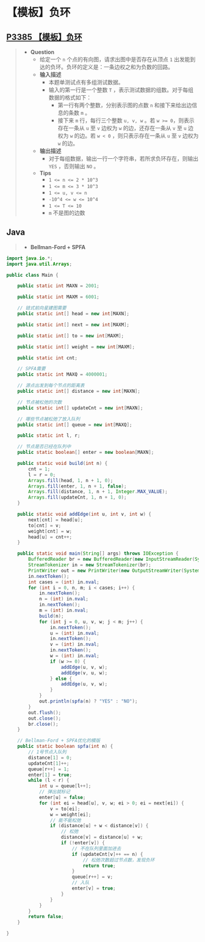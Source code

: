 # 【模板】负环

## [P3385 【模板】负环](https://www.luogu.com.cn/problem/P3385)

> - **Question**
>   - 给定一个 `n` 个点的有向图，请求出图中是否存在从顶点 `1` 出发能到达的负环。负环的定义是：一条边权之和为负数的回路。
>   - **输入描述**
>     - 本题单测试点有多组测试数据。
>     - 输入的第一行是一个整数 `T` ，表示测试数据的组数。对于每组数据的格式如下：
>       - 第一行有两个整数，分别表示图的点数 `n` 和接下来给出边信息的条数 `m` 。
>       - 接下来 `m` 行，每行三个整数 `u, v, w` 。若 `w >= 0`，则表示存在一条从 `u` 至 `v` 边权为 `w` 的边，还存在一条从 `v` 至 `u` 边权为 `w` 的边。若 `w < 0` ，则只表示存在一条从 `u` 至 `v` 边权为 `w` 的边。
>   - **输出描述**
>     - 对于每组数据，输出一行一个字符串，若所求负环存在，则输出 `YES` ，否则输出 `NO` 。
>   - **Tips**
>     - `1 <= n <= 2 * 10^3`
>     - `1 <= m <= 3 * 10^3`
>     - `1 <= u, v <= n`
>     - `-10^4 <= w <= 10^4`
>     - `1 <= T <= 10`
>     - `m` 不是图的边数

## Java

> - **Bellman-Ford + SPFA**

```java
import java.io.*;
import java.util.Arrays;

public class Main {

    public static int MAXN = 2001;

    public static int MAXM = 6001;

    // 链式前向星建图需要
    public static int[] head = new int[MAXN];

    public static int[] next = new int[MAXM];

    public static int[] to = new int[MAXM];

    public static int[] weight = new int[MAXM];

    public static int cnt;

    // SPFA需要
    public static int MAXQ = 4000001;

    // 源点出发到每个节点的距离表
    public static int[] distance = new int[MAXN];

    // 节点被松弛的次数
    public static int[] updateCnt = new int[MAXN];

    // 哪些节点被松弛了放入队列
    public static int[] queue = new int[MAXQ];

    public static int l, r;

    // 节点是否已经在队列中
    public static boolean[] enter = new boolean[MAXN];

    public static void build(int n) {
        cnt = 1;
        l = r = 0;
        Arrays.fill(head, 1, n + 1, 0);
        Arrays.fill(enter, 1, n + 1, false);
        Arrays.fill(distance, 1, n + 1, Integer.MAX_VALUE);
        Arrays.fill(updateCnt, 1, n + 1, 0);
    }

    public static void addEdge(int u, int v, int w) {
        next[cnt] = head[u];
        to[cnt] = v;
        weight[cnt] = w;
        head[u] = cnt++;
    }

    public static void main(String[] args) throws IOException {
        BufferedReader br = new BufferedReader(new InputStreamReader(System.in));
        StreamTokenizer in = new StreamTokenizer(br);
        PrintWriter out = new PrintWriter(new OutputStreamWriter(System.out));
        in.nextToken();
        int cases = (int) in.nval;
        for (int i = 0, n, m; i < cases; i++) {
            in.nextToken();
            n = (int) in.nval;
            in.nextToken();
            m = (int) in.nval;
            build(n);
            for (int j = 0, u, v, w; j < m; j++) {
                in.nextToken();
                u = (int) in.nval;
                in.nextToken();
                v = (int) in.nval;
                in.nextToken();
                w = (int) in.nval;
                if (w >= 0) {
                    addEdge(u, v, w);
                    addEdge(v, u, w);
                } else {
                    addEdge(u, v, w);
                }
            }
            out.println(spfa(n) ? "YES" : "NO");
        }
        out.flush();
        out.close();
        br.close();
    }

    // Bellman-Ford + SPFA优化的模版
    public static boolean spfa(int n) {
        // 1号节点入队列
        distance[1] = 0;
        updateCnt[1]++;
        queue[r++] = 1;
        enter[1] = true;
        while (l < r) {
            int u = queue[l++];
            // 弹出就标记
            enter[u] = false;
            for (int ei = head[u], v, w; ei > 0; ei = next[ei]) {
                v = to[ei];
                w = weight[ei];
                // 能不能松弛
                if (distance[u] + w < distance[v]) {
                    // 松弛
                    distance[v] = distance[u] + w;
                    if (!enter[v]) {
                        // 不在队列里面加进去
                        if (updateCnt[v]++ == n) {
                            // 松弛次数超过节点数，发现负环
                            return true;
                        }
                        queue[r++] = v;
                        // 入队
                        enter[v] = true;
                    }
                }
            }
        }
        return false;
    }

}
```
